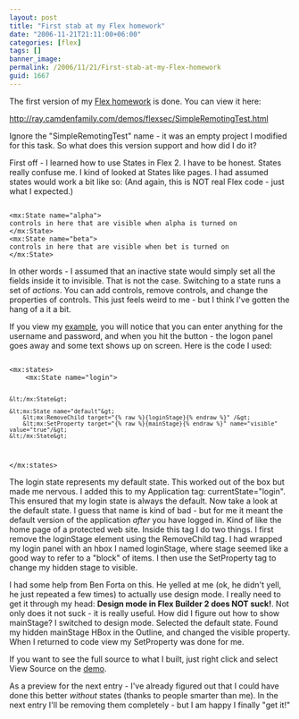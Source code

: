 ```yaml
---
layout: post
title: "First stab at my Flex homework"
date: "2006-11-21T21:11:00+06:00"
categories: [flex]
tags: []
banner_image: 
permalink: /2006/11/21/First-stab-at-my-Flex-homework
guid: 1667
---
```


The first version of my <a href="http://ray.camdenfamily.com/index.cfm/2006/11/21/My-Thanksgiving-Flex-Homework">Flex homework</a> is done. You can view it here: 

<a href="http://ray.camdenfamily.com/demos/flexsec/SimpleRemotingTest.html">http://ray.camdenfamily.com/demos/flexsec/SimpleRemotingTest.html</a>

Ignore the "SimpleRemotingTest" name - it was an empty project I modified for this task. So what does this version support and how did I do it?

First off - I learned how to use States in Flex 2. I have to be honest. States really confuse me. I kind of looked at States like pages. I had assumed states would work a bit like so: (And again, this is NOT real Flex code - just what I expected.)

<code>
&lt;mx:State name="alpha"&gt;
controls in here that are visible when alpha is turned on
&lt;/mx:State&gt;
&lt;mx:State name="beta"&gt;
controls in here that are visible when bet is turned on
&lt;/mx:State&gt;
</code>

In other words - I assumed that an inactive state would simply set all the fields inside it to invisible. That is not the case. Switching to a state runs a set of <i>actions</i>. You can add controls, remove controls, and change the properties of controls. This just feels weird to me - but I think I've gotten the hang of a it a bit.

If you view my <a href="http://ray.camdenfamily.com/demos/flexsec/SimpleRemotingTest.html">example</a>, you will notice that you can enter anything for the username and password, and when you hit the button - the logon panel goes away and some text shows up on screen. Here is the code I used:

<code>
&lt;mx:states&gt;
	&lt;mx:State name="login"&gt;
			
	&lt;/mx:State&gt;
		
	&lt;mx:State name="default"&gt;
		&lt;mx:RemoveChild target="{% raw %}{loginStage}{% endraw %}" /&gt;
		&lt;mx:SetProperty target="{% raw %}{mainStage}{% endraw %}" name="visible" value="true"/&gt;
	&lt;/mx:State&gt;
		
&lt;/mx:states&gt;
</code>

The login state represents my default state. This worked out of the box but made me nervous. I added this to my Application tag: currentState="login". This ensured that my login state is always the default. 
Now take a look at the default state. I guess that name is kind of bad - but for me it meant the default version of the application <i>after</i> you have logged in. Kind of like the home page of a protected web site. Inside this tag I do two things. I first remove the loginStage element using the RemoveChild tag. I had wrapped my login panel with an hbox I named loginStage, where stage seemed like a good way to refer to a "block" of items. I then use the SetProperty tag to change my hidden stage to visible.

I had some help from Ben Forta on this. He yelled at me (ok, he didn't yell, he just repeated a few times) to actually use design mode. I really need to get it through my head: <b>Design mode in Flex Builder 2 does NOT suck!</b>. Not only does it not suck - it is really useful. How did I figure out how to show mainStage? I switched to design mode. Selected the default state. Found my hidden mainStage HBox in the Outline, and changed the visible property. When I returned to code view my SetProperty was done for me.

If you want to see the full source to what I built, just right click and select View Source on the <a href="http://ray.camdenfamily.com/demos/flexsec/SimpleRemotingTest.html">demo</a>. 

As a preview for the next entry - I've already figured out that I could have done this better <i>without</i> states (thanks to people smarter than me). In the next entry I'll be removing them completely - but I am happy I finally "get it!"